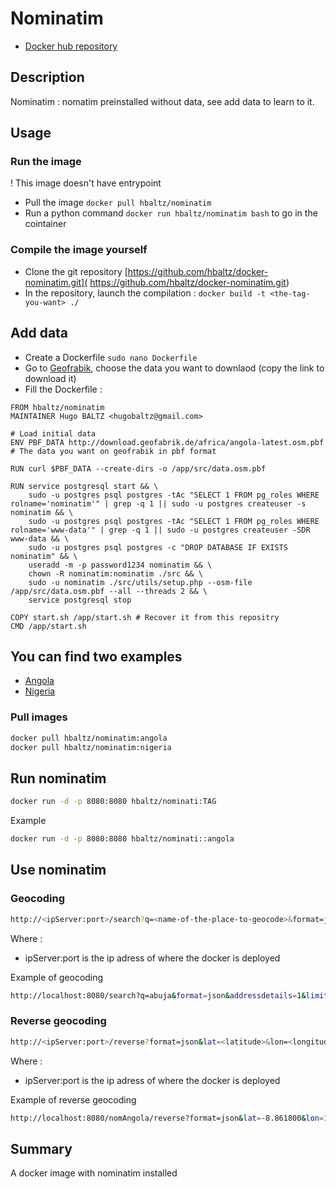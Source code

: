 # Nominatim

* [Docker hub repository](https://hub.docker.com/r/hbaltz/nominatim/)


## Description

Nominatim : nomatim preinstalled without data, see add data to learn to it.

## Usage

### Run the image

! This image doesn't have entrypoint

* Pull the image `docker pull hbaltz/nominatim`
* Run a python command `docker run hbaltz/nominatim bash` to go in the cointainer

### Compile the image yourself

* Clone the git repository [https://github.com/hbaltz/docker-nominatim.git]( https://github.com/hbaltz/docker-nominatim.git)
* In the repository, launch the compilation : `docker build -t <the-tag-you-want> ./`

## Add data

 * Create a Dockerfile `sudo nano Dockerfile`
 * Go to [Geofrabik](http://download.geofabrik.de/), choose the data you want to downlaod (copy the link to download it)
 * Fill the Dockerfile :
 
```
FROM hbaltz/nominatim
MAINTAINER Hugo BALTZ <hugobaltz@gmail.com>

# Load initial data
ENV PBF_DATA http://download.geofabrik.de/africa/angola-latest.osm.pbf # The data you want on geofrabik in pbf format

RUN curl $PBF_DATA --create-dirs -o /app/src/data.osm.pbf

RUN service postgresql start && \
    sudo -u postgres psql postgres -tAc "SELECT 1 FROM pg_roles WHERE rolname='nominatim'" | grep -q 1 || sudo -u postgres createuser -s nominatim && \
    sudo -u postgres psql postgres -tAc "SELECT 1 FROM pg_roles WHERE rolname='www-data'" | grep -q 1 || sudo -u postgres createuser -SDR www-data && \
    sudo -u postgres psql postgres -c "DROP DATABASE IF EXISTS nominatim" && \
    useradd -m -p password1234 nominatim && \
    chown -R nominatim:nominatim ./src && \
    sudo -u nominatim ./src/utils/setup.php --osm-file /app/src/data.osm.pbf --all --threads 2 && \
    service postgresql stop

COPY start.sh /app/start.sh # Recover it from this repositry
CMD /app/start.sh
```

## You can find two examples 
* [Angola](config-angola/Dockerfile)
* [Nigeria](config-nigeria/Dockerfile)

### Pull images
```bash
docker pull hbaltz/nominatim:angola
docker pull hbaltz/nominatim:nigeria
```

## Run nominatim
```bash
docker run -d -p 8080:8080 hbaltz/nominati:TAG
```

Example
```bash
docker run -d -p 8080:8080 hbaltz/nominati::angola
```

## Use nominatim

### Geocoding

```bash
http://<ipServer:port>/search?q=<name-of-the-place-to-geocode>&format=json&addressdetails=1&limit=1
```
Where :
  - ipServer:port is the ip adress of where the docker is deployed

Example of geocoding
```bash
http://localhost:8080/search?q=abuja&format=json&addressdetails=1&limit=1
```

### Reverse geocoding

```bash
http://<ipServer:port>/reverse?format=json&lat=<latitude>&lon=<longitude>&limit=1
```
Where :
  - ipServer:port is the ip adress of where the docker is deployed
 
Example of reverse geocoding
```bash
http://localhost:8080/nomAngola/reverse?format=json&lat=-8.861800&lon=13.304520&limit=1
```

## Summary

A docker image with nominatim installed

